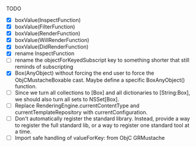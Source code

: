TODO

- [X] boxValue(InspectFunction)
- [X] boxValue(FilterFunction)
- [X] boxValue(RenderFunction)
- [X] boxValue(WillRenderFunction)
- [X] boxValue(DidRenderFunction)
- [X] rename InspectFunction
- [ ] rename the objectForKeyedSubscript key to something shorter that still reminds of subscripting
- [X] Box(AnyObject) without forcing the end user to force the ObjCMustacheBoxable cast. Maybe define a specific BoxAnyObject() function.
- [ ] Since we turn all collections to [Box] and all dictionaries to [String:Box], we should also turn all sets to NSSet[Box].
- [ ] Replace RenderingEngine.currentContentType and currentTemplateRepository with currentConfiguration.
- [ ] Don't automatically register the standard library. Instead, provide a way to register the full standard lib, or a way to register one standard tool at a time.
- [ ] Import safe handling of valueForKey: from ObjC GRMustache
